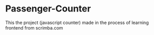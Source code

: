 # Passenger-Counter
This the project (javascript counter) made in the process of learning frontend from scrimba.com 
